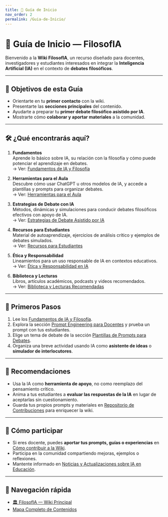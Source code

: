 ```yaml
---
title: 📘 Guía de Inicio
nav_order: 2
permalink: /Guia-de-Inicio/
---
```


# 📘 Guía de Inicio — FilosofIA

Bienvenido a la **Wiki FilosofIA**, un recurso diseñado para docentes, investigadores y estudiantes interesados en integrar la **Inteligencia Artificial (IA)** en el contexto de **debates filosóficos**.

---

## 🎯 Objetivos de esta Guía
- Orientarte en tu **primer contacto** con la wiki.  
- Presentarte las **secciones principales** del contenido.  
- Ayudarte a preparar tu **primer debate filosófico asistido por IA**.  
- Mostrarte cómo **colaborar y aportar materiales** a la comunidad.  

---

## 🛠️ ¿Qué encontrarás aquí?
1. **Fundamentos**  
   Aprende lo básico sobre IA, su relación con la filosofía y cómo puede potenciar el aprendizaje en debates.  
   → Ver: [Fundamentos de IA y Filosofía](Fundamentos/Fundamentos-de-IA-y-Filosofia.md)  

2. **Herramientas para el Aula**  
   Descubre cómo usar ChatGPT u otros modelos de IA, y accede a plantillas y prompts para organizar debates.  
   → Ver: [Herramientas para el Aula](Herramientas-para-el-Aula.md)  

3. **Estrategias de Debate con IA**  
   Métodos, dinámicas y simulaciones para conducir debates filosóficos efectivos con apoyo de IA.  
   → Ver: [Estrategias de Debate Asistido por IA](Estrategias-de-Debate-Asistido-por-IA.md)  

4. **Recursos para Estudiantes**  
   Material de autoaprendizaje, ejercicios de análisis crítico y ejemplos de debates simulados.  
   → Ver: [Recursos para Estudiantes](Recursos-para-Estudiantes.md)  

5. **Ética y Responsabilidad**  
   Lineamientos para un uso responsable de IA en contextos educativos.  
   → Ver: [Ética y Responsabilidad en IA](Etica-y-Responsabilidad-en-IA.md)  

6. **Biblioteca y Lecturas**  
   Libros, artículos académicos, podcasts y videos recomendados.  
   → Ver: [Biblioteca y Lecturas Recomendadas](Biblioteca-y-Lecturas-Recomendadas.md)  

---

## 🚀 Primeros Pasos
1. Lee los [Fundamentos de IA y Filosofía](Fundamentos/Fundamentos-de-IA-y-Filosofia.md).  
2. Explora la sección [Prompt Engineering para Docentes](Prompt-Engineering-para-Docentes.md) y prueba un prompt con tus estudiantes.  
3. Elige un tema de debate de la sección [Plantillas de Prompts para Debates](Plantillas-de-Prompts-para-Debates.md).  
4. Organiza una breve actividad usando IA como **asistente de ideas** o **simulador de interlocutores**.  

---

## 🧭 Recomendaciones
- Usa la IA como **herramienta de apoyo**, no como reemplazo del pensamiento crítico.  
- Anima a tus estudiantes a **evaluar las respuestas de la IA** en lugar de aceptarlas sin cuestionamiento.  
- Guarda tus propios prompts y materiales en [Repositorio de Contribuciones](Repositorio-de-Contribuciones.md) para enriquecer la wiki.  

---

## 🤝 Cómo participar
- Si eres docente, puedes **aportar tus prompts, guías o experiencias** en [Cómo contribuir a la Wiki](Como-contribuir-a-la-Wiki.md).  
- Participa en la comunidad compartiendo mejoras, ejemplos o reflexiones.  
- Mantente informado en [Noticias y Actualizaciones sobre IA en Educación](Noticias-y-Actualizaciones-sobre-IA-en-Educacion.md).  

---

## 📂 Navegación rápida
- [🏛️ FilosofIA — Wiki Principal](index.md)
- [Mapa Completo de Contenidos](Mapa-Completo-de-Contenidos.md)